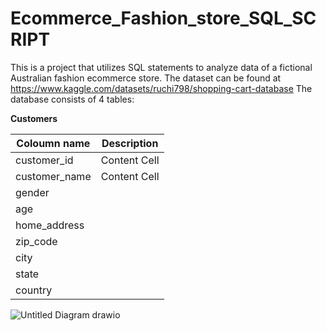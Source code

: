 # Ecommerce_Fashion_store_SQL_SCRIPT
This is a project that utilizes SQL statements to analyze data of a fictional Australian fashion ecommerce store. The dataset can be found at https://www.kaggle.com/datasets/ruchi798/shopping-cart-database 
The database consists of 4 tables: 

**Customers**

 Coloumn name   | Description  |
| ------------- | ------------- |
| customer_id | Content Cell  |
| customer_name  | Content Cell  |
| gender        |
| age           |
|home_address|
|zip_code|
|city|
|state|
|country|




![Untitled Diagram drawio](https://github.com/jimmykarago/Ecommerce_Fashion_store_SQL_SCRIPT/assets/84075679/0ae93a03-e9f9-4538-bce9-51004e71ef54)
